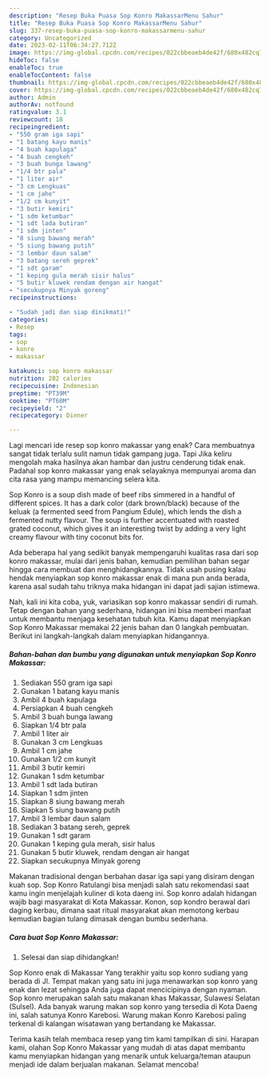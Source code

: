 ```yaml
---
description: "Resep Buka Puasa Sop Konro MakassarMenu Sahur"
title: "Resep Buka Puasa Sop Konro MakassarMenu Sahur"
slug: 337-resep-buka-puasa-sop-konro-makassarmenu-sahur
category: Uncategorized
date: 2023-02-11T06:34:27.712Z
image: https://img-global.cpcdn.com/recipes/022cbbeaeb4de42f/680x482cq70/sop-konro-makassar-foto-resep-utama.jpg
hideToc: false
enableToc: true
enableTocContent: false
thumbnail: https://img-global.cpcdn.com/recipes/022cbbeaeb4de42f/680x482cq70/sop-konro-makassar-foto-resep-utama.jpg
cover: https://img-global.cpcdn.com/recipes/022cbbeaeb4de42f/680x482cq70/sop-konro-makassar-foto-resep-utama.jpg
author: Admin
authorAv: notfound
ratingvalue: 3.1
reviewcount: 18
recipeingredient:
- "550 gram iga sapi"
- "1 batang kayu manis"
- "4 buah kapulaga"
- "4 buah cengkeh"
- "3 buah bunga lawang"
- "1/4 btr pala"
- "1 liter air"
- "3 cm Lengkuas"
- "1 cm jahe"
- "1/2 cm kunyit"
- "3 butir kemiri"
- "1 sdm ketumbar"
- "1 sdt lada butiran"
- "1 sdm jinten"
- "8 siung bawang merah"
- "5 siung bawang putih"
- "3 lembar daun salam"
- "3 batang sereh geprek"
- "1 sdt garam"
- "1 keping gula merah sisir halus"
- "5 butir kluwek rendam dengan air hangat"
- "secukupnya Minyak goreng"
recipeinstructions:

- "Sudah jadi dan siap dinikmati!"
categories:
- Resep
tags:
- sop
- konro
- makassar

katakunci: sop konro makassar 
nutrition: 282 calories
recipecuisine: Indonesian
preptime: "PT39M"
cooktime: "PT60M"
recipeyield: "2"
recipecategory: Dinner

---
```



Lagi mencari ide resep sop konro makassar yang enak? Cara membuatnya sangat tidak terlalu sulit namun tidak gampang juga. Tapi Jika keliru mengolah maka hasilnya akan hambar dan justru cenderung tidak enak. Padahal sop konro makassar yang enak selayaknya mempunyai aroma dan cita rasa yang mampu memancing selera kita.


Sop Konro is a soup dish made of beef ribs simmered in a handful of different spices. It has a dark color (dark brown/black) because of the keluak (a fermented seed from Pangium Edule), which lends the dish a fermented nutty flavour. The soup is further accentuated with roasted grated coconut, which gives it an interesting twist by adding a very light creamy flavour with tiny coconut bits for.

Ada beberapa hal yang sedikit banyak mempengaruhi kualitas rasa dari sop konro makassar, mulai dari jenis bahan, kemudian pemilihan bahan segar hingga cara membuat dan menghidangkannya. Tidak usah pusing kalau hendak menyiapkan sop konro makassar enak di mana pun anda berada, karena asal sudah tahu triknya maka hidangan ini dapat jadi sajian istimewa.


Nah, kali ini kita coba, yuk, variasikan sop konro makassar sendiri di rumah. Tetap dengan bahan yang sederhana, hidangan ini bisa memberi manfaat untuk membantu menjaga kesehatan tubuh kita. Kamu dapat menyiapkan Sop Konro Makassar memakai 22 jenis bahan dan 0 langkah pembuatan. Berikut ini langkah-langkah dalam menyiapkan hidangannya.

<!--inarticleads1-->

##### Bahan-bahan dan bumbu yang digunakan untuk menyiapkan Sop Konro Makassar:

1. Sediakan 550 gram iga sapi
1. Gunakan 1 batang kayu manis
1. Ambil 4 buah kapulaga
1. Persiapkan 4 buah cengkeh
1. Ambil 3 buah bunga lawang
1. Siapkan 1/4 btr pala
1. Ambil 1 liter air
1. Gunakan 3 cm Lengkuas
1. Ambil 1 cm jahe
1. Gunakan 1/2 cm kunyit
1. Ambil 3 butir kemiri
1. Gunakan 1 sdm ketumbar
1. Ambil 1 sdt lada butiran
1. Siapkan 1 sdm jinten
1. Siapkan 8 siung bawang merah
1. Siapkan 5 siung bawang putih
1. Ambil 3 lembar daun salam
1. Sediakan 3 batang sereh, geprek
1. Gunakan 1 sdt garam
1. Gunakan 1 keping gula merah, sisir halus
1. Gunakan 5 butir kluwek, rendam dengan air hangat
1. Siapkan secukupnya Minyak goreng


Makanan tradisional dengan berbahan dasar iga sapi yang disiram dengan kuah sop. Sop Konro Ratulangi bisa menjadi salah satu rekomendasi saat kamu ingin menjelajah kuliner di kota daeng ini. Sop konro adalah hidangan wajib bagi masyarakat di Kota Makassar. Konon, sop kondro berawal dari daging kerbau, dimana saat ritual masyarakat akan memotong kerbau kemudian bagian tulang dimasak dengan bumbu sederhana. 

<!--inarticleads2-->

##### Cara buat Sop Konro Makassar:


1. Selesai dan siap dihidangkan!

Sop Konro enak di Makassar Yang terakhir yaitu sop konro sudiang yang berada di Jl. Tempat makan yang satu ini juga menawarkan sop konro yang enak dan lezat sehingga Anda juga dapat mencicipinya dengan nyaman. Sop konro merupakan salah satu makanan khas Makassar, Sulawesi Selatan (Sulsel). Ada banyak warung makan sop konro yang tersedia di Kota Daeng ini, salah satunya Konro Karebosi. Warung makan Konro Karebosi paling terkenal di kalangan wisatawan yang bertandang ke Makassar. 

Terima kasih telah membaca resep yang tim kami tampilkan di sini. Harapan kami, olahan Sop Konro Makassar yang mudah di atas dapat membantu kamu menyiapkan hidangan yang menarik untuk keluarga/teman ataupun menjadi ide dalam berjualan makanan. Selamat mencoba!
